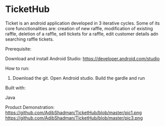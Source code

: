 # TicketHub
Ticket is an android application developed in 3 iterative cycles. Some of its core funcctionalities are: creation of new raffle, modification of existing raffle, deletion of a raffle, sell tickets for a raffle, edit customer details adn searching raffle tickets.

Prerequisite: 

Download and install Android Studio:  https://developer.android.com/studio

How to run: 

1. Download the git. Open Android studio. Build the gardle and run

Built with:

Java

Product Demonstration: https://github.com/AdibShadman/TicketHub/blob/master/pic1.png  https://github.com/AdibShadman/TicketHub/blob/master/pic3.png

